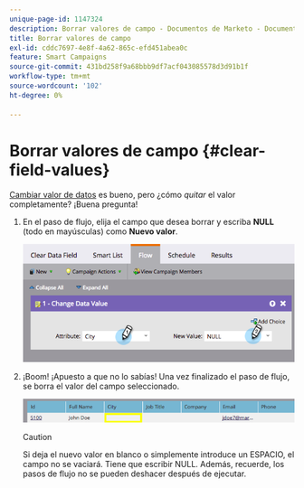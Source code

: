 ```yaml
---
unique-page-id: 1147324
description: Borrar valores de campo - Documentos de Marketo - Documentación del producto
title: Borrar valores de campo
exl-id: cddc7697-4e8f-4a62-865c-efd451abea0c
feature: Smart Campaigns
source-git-commit: 431bd258f9a68bbb9df7acf043085578d3d91b1f
workflow-type: tm+mt
source-wordcount: '102'
ht-degree: 0%

---
```


# Borrar valores de campo {#clear-field-values}

[Cambiar valor de datos](/help/marketo/product-docs/core-marketo-concepts/smart-campaigns/flow-actions/change-data-value.md) es bueno, pero ¿cómo _quitar_ el valor completamente? ¡Buena pregunta!

1. En el paso de flujo, elija el campo que desea borrar y escriba **NULL** (todo en mayúsculas) como **Nuevo valor**.

   ![](assets/image2015-3-19-10-3a6-3a14.png)

1. ¡Boom! ¡Apuesto a que no lo sabías! Una vez finalizado el paso de flujo, se borra el valor del campo seleccionado.

   ![](assets/image2015-3-19-10-3a11-3a9.png)

   >[!CAUTION]
   >
   >Si deja el nuevo valor en blanco o simplemente introduce un ESPACIO, el campo no se vaciará. Tiene que escribir NULL. Además, recuerde, los pasos de flujo no se pueden deshacer después de ejecutar.
